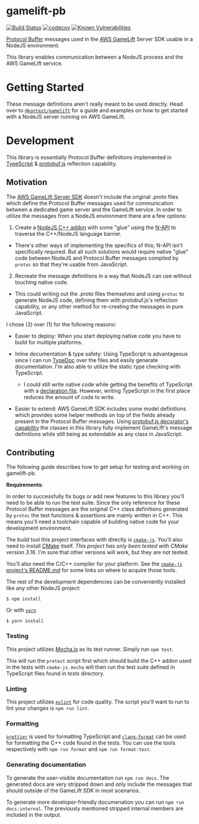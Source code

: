 gamelift-pb
===========

[![Build Status](https://travis-ci.org/therealsamf/gamelift-pb.svg?branch=master)](https://travis-ci.org/therealsamf/gamelift-pb)
[![codecov](https://codecov.io/gh/therealsamf/gamelift-pb/branch/master/graph/badge.svg)](https://codecov.io/gh/therealsamf/gamelift-pb)
[![Known Vulnerabilities](https://snyk.io/test/github/therealsamf/gamelift-pb/badge.svg)](https://snyk.io/test/github/therealsamf/gamelift-pb)


[Protocol Buffer] messages used in the [AWS GameLift] Server SDK usable in a NodeJS environment.

This library enables communication between a NodeJS process and the AWS GameLift service.

# Getting Started

These message definitions aren't really meant to be used directly. Head over to [`@kontest/gamelift`](https://github.com/therealsamf/gamelift) for a guide and examples on how to get started with a NodeJS server running on AWS GameLift.

# Development

This library is essentially Protocol Buffer definitions implemented in [TypeScript] & [protobuf.js] reflection capability.

## Motivation

The [AWS GameLift Server SDK](https://docs.aws.amazon.com/gamelift/latest/developerguide/gamelift-supported.html) doesn't include the original *.proto* files which define the Protocol Buffer messages used for communication between a dedicated game server and the GameLift service. In order to utilize the messages from a NodeJS environment there are a few options:

 1. Create a [NodeJS C++ addon](https://nodejs.org/api/addons.html) with some "glue" using the [N-API](https://nodejs.org/api/addons.html#addons_n_api) to traverse the C++/NodeJS language barrier.
  * There's other ways of implementing the specifics of this; N-API isn't specifically required. But all such solutions would require native "glue" code between NodeJS and Protocol Buffer messages compiled by `protoc` so that they're usable from JavaScript.
 2. Recreate the message definitions in a way that NodeJS can use without touching native code.
  * This could writing out the *.proto* files themselves and using `protoc` to generate NodeJS code, defining them with protobuf.js's reflection capability, or any other method for re-creating the messages in pure JavaScript.

I chose (2) over (1) for the following reasons:

 * Easier to deploy: When you start deploying native code you have to build for multiple platforms.
 * Inline documentation & type safety: Using TypeScript is advantageous since I can run [TypeDoc](https://typedoc.org/) over the files and easily generate documentation. I'm also able to utilize the static type checking with TypeScript.

    * I could still write native code while getting the benefits of TypeScript with a [declaration file](https://www.typescriptlang.org/docs/handbook/declaration-files/introduction.html). However, writing TypeScript in the first place reduces the amount of code to write.
 * Easier to extend: AWS GameLift SDK includes some model definitions which provides some helper methods on top of the fields already present in the Protocol Buffer messages. Using [protobuf.js decorator's capability](https://github.com/protobufjs/protobuf.js#using-decorators) the classes in this library fully implement GameLift's message defintiions while still being as extendable as any class in JavaScript.

## Contributing

The following guide describes how to get setup for testing and working on gamelift-pb.

**Requirements**:

In order to successfully fix bugs or add new features to this library you'll need to be able to run the test suite. Since the only reference for these Protocol Buffer messages are the original C++ class definitions generated by `protoc` the test functions & assertions are mainly written in C++. This means you'll need a toolchain capable of building native code for your development environment.

The build tool this project interfaces with directly is [`cmake-js`](https://github.com/cmake-js/cmake-js). You'll also need to install [CMake](https://cmake.org/) itself. *This project has only been tested with CMake version 3.16*. I'm sure that other versions will work, but they are not tested.

You'll also need the C/C++ compiler for your platform. See the [`cmake-js` project's README.md](https://github.com/cmake-js/cmake-js/blob/master/README.md) for some links on where to acquire those tools.

The rest of the development dependencies can be conveniently installed like any other NodeJS project:

```terminal
$ npm install
```

Or with [`yarn`](https://yarnpkg.com/)

```terminal
$ yarn install
```

### Testing

This project utilizes [Mocha.js](https://mochajs.org/) as its test runner. Simply run `npm test`.

This will run the `pretest` script first which should build the C++ addon used in the tests with `cmake-js`. `mocha` will then run the test suite defined in TypeScript files found in *tests* directory.

### Linting

This project utilizes [`eslint`](https://eslint.org/) for code quality. The script you'll want to run to lint your changes is `npm run lint`.

### Formatting

[`prettier`](https://prettier.io/) is used for formatting TypeScript and [`clang-format`](https://clang.llvm.org/docs/ClangFormat.html) can be used for formatting the C++ code found in the tests. You can use the tools respectively with `npm run format` and `npm run format:test`.

### Generating documentation

To generate the user-visible documentation run `npm run docs`. The generated docs are very stripped down and only include the messages that should outside of the GameLift SDK in most scenarios.

To generate more developer-friendly documenation you can run `npm run docs:internal`. The previously mentioned stripped internal members are included in the output.

[Node C++ addon]: https://nodejs.org/api/addons.html
[Protocol Buffer]: https://developers.google.com/protocol-buffers
[AWS GameLift]: https://aws.amazon.com/gamelift/
[TypeScript]: https://www.typescriptlang.org/
[protobuf.js]: https://github.com/protobufjs/protobuf.js
